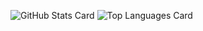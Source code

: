 ![GitHub Stats Card](https://github-readme-stats.vercel.app/api?username=shoukitsuda)
![Top Languages Card](https://github-readme-stats.vercel.app/api/top-langs/?username=shoukitsuda)
